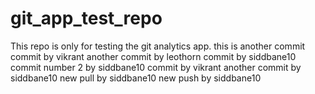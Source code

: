 # git_app_test_repo
This repo is only for testing the git analytics app.
this is another commit
commit by vikrant
another commit by leothorn
commit by siddbane10
commit number 2 by siddbane10
commit by vikrant
another commit by siddbane10
new pull by siddbane10
new push by siddbane10
